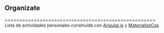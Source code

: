 ## Organizate
====================================================
Lista de actividades personales construida con [Angular.js][2] y [MaterializeCss][1]

[1]:http://materializecss.com
[2]:http://angularjs.org
